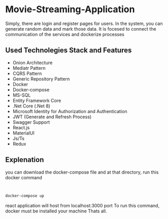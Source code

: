 # Movie-Streaming-Application

Simply, there are login and register pages for users. In the system, you can generate random data and mark those data. It is focesed to connect the communication of the services and dockerize processes

## Used Technolegies Stack and Features

- Onion Architecture
- Mediatr Pattern
- CQRS Pattern
- Generic Repository Pattern
- Docker
- Docker-compose
- MS-SQL
- Entity Framework Core
- .Net Core (.Net 8)
- Microsoft Identity for Authorization and Authentication
- JWT (Generate and Refresh Process)
- Swagger Support
- React.js
- MaterialUI
- Js/Ts
- Redux

  
## Explenation 

you can download the docker-compose file and at that directory, run this docker command
```bash 
  

docker-compose up

```
react application will host from localhost:3000 port
To run this command, docker must be installed your machine
  Thats all.
